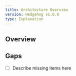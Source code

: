```yaml
---
title: Architecture Overview
version: Hedgehog v1.0.0
type: Explanation
---
```


## Overview

<!-- existing content snippet -->

## Gaps
- [ ] Describe missing items here
